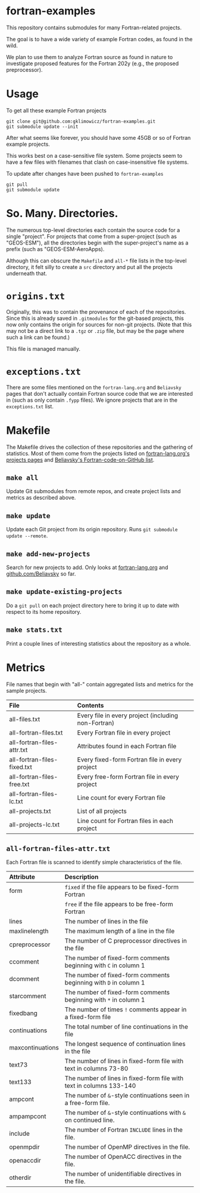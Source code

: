 # fortran-examples
This repository contains submodules for many Fortran-related projects.

The goal is to have a wide variety of example Fortran codes, as found in the wild.

We plan to use them to analyze Fortran source as found in nature to investigate proposed features for the Fortran 202y (e.g., the proposed preprocessor).


# Usage
To get all these example Fortran projects
```
git clone git@github.com:gklimowicz/fortran-examples.git
git submodule update --init
```

After what seems like forever, you should have some 45GB or so of Fortran example projects.

This works best on a case-sensitive file system.
Some projects seem to have a few files with filenames that clash on case-insensitive file systems.

To update after changes have been pushed to `fortran-examples`
```
git pull
git submodule update
```


# So. Many. Directories.
The numerous top-level directories each contain the source code for a single "project".
For projects that come from a super-project (such as "GEOS-ESM"), all the directories begin with the super-project's name as a prefix (such as "GEOS-ESM-AeroApps).

Although this can obscure the `Makefile` and `all-*` file lists in the top-level directory, it felt silly to create a `src` directory and put all the projects underneath that.



# `origins.txt`
Originally, this was to contain the provenance of each of the repositories.
Since this is already saved in `.gitmodules` for the git-based projects,
this now only contains the origin for sources for non-git projects.
(Note that this may not be a direct link to a `.tgz` or `.zip` file, but
may be the page where such a link can be found.)

This file is managed manually.


# `exceptions.txt`
There are some files mentioned on the `fortran-lang.org` and `Beliavsky` pages that don't actually contain Fortran source code that we are interested in (such as only contain `.fypp` files).
We ignore projects that are in the `exceptions.txt` list.


# Makefile
The Makefile drives the collection of these repositories and the gathering of statistics.
Most of them come from the projects listed on [fortran-lang.org's projects pages](https://fortran-lang.org) and [Beliavsky's Fortran-code-on-GitHub list](https://github.com/Beliavsky/Fortran-code-on-GitHub).


## `make all`
Update Git submodules from remote repos, and create project lists and metrics as described above.


## `make update`
Update each Git project from its origin repository.
Runs `git submodule update --remote`.


## `make add-new-projects`
Search for new projects to add.
Only looks at [fortran-lang.org](https://fortran-lang.org/en/packages) and
[github.com/Beliavsky](https://github.com/Beliavsky/Fortran-code-on-GitHub) so far.


## `make update-existing-projects`
Do a `git pull` on each project directory here to bring it up to date
with respect to its home repository.


## `make stats.txt`
Print a couple lines of interesting statistics about the repository as a whole.

# Metrics
File names that begin with "all-" contain aggregated lists and metrics for the sample projects.

| File                        | Contents                                            |
|:----------------------------|:----------------------------------------------------|
| all-files.txt               | Every file in every project (including non-Fortran) |
| all-fortran-files.txt       | Every Fortran file in every project                 |
| all-fortran-files-attr.txt  | Attributes found in each Fortran file               |
| all-fortran-files-fixed.txt | Every fixed-form Fortran file in every project      |
| all-fortran-files-free.txt  | Every free-form Fortran file in every project       |
| all-fortran-files-lc.txt    | Line count for every Fortran file                   |
| all-projects.txt            | List of all projects                                |
| all-projects-lc.txt         | Line count for Fortran files in each project        |


## `all-fortran-files-attr.txt`
Each Fortran file is scanned to identify simple characteristics of the file.

| Attribute        | Description                                                         |
|:-----------------|:--------------------------------------------------------------------|
| form             | `fixed` if the file appears to be fixed-form Fortran                |
|                  | `free` if the file appears to be free-form Fortran                  |
| lines            | The number of lines in the file                                     |
| maxlinelength    | The maximum length of a line in the file                            |
| cpreprocessor    | The number of C preprocessor directives in the file                 |
| ccomment         | The number of fixed-form comments beginning with `C` in column 1    |
| dcomment         | The number of fixed-form comments beginning with `D` in column 1    |
| starcomment      | The number of fixed-form comments beginning with `*` in column 1    |
| fixedbang        | The number of times `!` comments appear in a fixed-form file        |
| continuations    | The total number of line continuations in the file                  |
| maxcontinuations | The longest sequence of continuation lines in the file              |
| text73           | The number of lines in fixed-form file with text in columns 73-80   |
| text133          | The number of lines in fixed-form file with text in columns 133-140 |
| ampcont          | The number of `&`-style continuations seen in a free-form file.     |
| ampampcont       | The number of `&`-style continuations with `&` on continued line.   |
| include          | The number of Fortran `INCLUDE` lines in the file.                  |
| openmpdir        | The number of OpenMP directives in the file.                        |
| openaccdir       | The number of OpenACC directives in the file.                       |
| otherdir         | The number of unidentifiable directives in the file.                |

<!--  LocalWords:  GEOS ESM AeroApps
 -->
